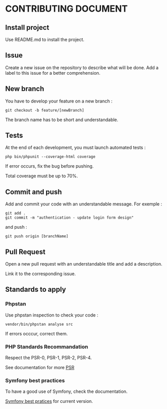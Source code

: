 # CONTRIBUTING DOCUMENT

## Install project
Use README.md to install the project.

## Issue
Create a new issue on the repository to describe what will be done. Add a label to this issue for a better comprehension.

## New branch
You have to develop your feature on a new branch :

```
git checkout -b feature/[newBranch]
```

The branch name has to be short and understandable.

## Tests
At the end of each development, you must launch automated tests :

```
php bin/phpunit --coverage-html coverage
```
If error occurs, fix the bug before pushing.

Total coverage must be up to 70%.

## Commit and push
Add and commit your code with an understandable message. For exemple :

```
git add .
git commit -m "authentication - update login form design"
```

and push :
```
git push origin [branchName]
```

## Pull Request
Open a new pull request with an understandable title and add a description. 

Link it to the corresponding issue.

## Standards to apply
### Phpstan 

Use phpstan inspection to check your code :

```
vendor/bin/phpstan analyse src
```

If errors occcur, correct them.

### PHP Standards Recommandation

Respect the PSR-0, PSR-1, PSR-2, PSR-4.

See documentation for more [PSR](https://www.php-fig.org/psr/)

### Symfony best practices

To have a good use of Symfony, check the documentation.

[Symfony best pratices](https://symfony.com/doc/current/index.html) for current version.
